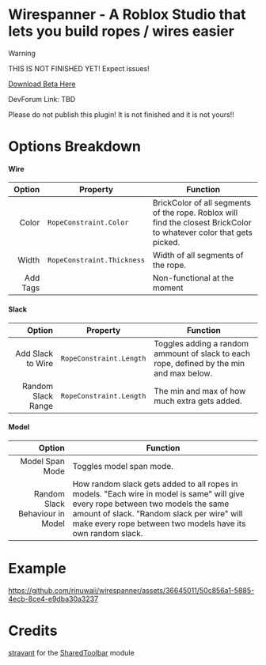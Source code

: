 # Wirespanner - A Roblox Studio that lets you build ropes / wires easier

> [!WARNING]
> THIS IS NOT FINISHED YET! Expect issues!

[Download Beta Here](https://github.com/rinuwaii/wirespanner/releases/latest)

DevForum Link: TBD

Please do not publish this plugin! It is not finished and it is not yours!!

# Options Breakdown
#### Wire
| Option | Property | Function |
|-----:|-----------|-----------|
| Color| `RopeConstraint.Color` | BrickColor of all segments of the rope. Roblox will find the closest BrickColor to whatever color that gets picked. |
| Width | `RopeConstraint.Thickness` | Width of all segments of the rope. |
| Add Tags | | Non-functional at the moment |
#### Slack
| Option | Property | Function |
|-----:|-----------|-----------|
| Add Slack to Wire | `RopeConstraint.Length` | Toggles adding a random ammount of slack to each rope, defined by the min and max below. |
| Random Slack Range | `RopeConstraint.Length` | The min and max of how much extra gets added. 
#### Model
| Option | Function |
|-----:|-----------|
| Model Span Mode | Toggles model span mode. |
| Random Slack Behaviour in Model | How random slack gets added to all ropes in models. "Each wire in model is same" will give every rope between two models the same amount of slack. "Random slack per wire" will make every rope between two models have its own random slack. |

# Example
https://github.com/rinuwaii/wirespanner/assets/36645011/50c856a1-5885-4ecb-8ce4-e9dba30a3237

# Credits
[stravant](https://github.com/stravant) for the [SharedToolbar](/src/modules/SharedToolbar.lua) module
